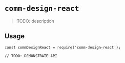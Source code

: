# `comm-design-react`

> TODO: description

## Usage

```
const commDesignReact = require('comm-design-react');

// TODO: DEMONSTRATE API
```
